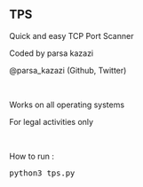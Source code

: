 <h2>TPS</h2>
<p>Quick and easy TCP Port Scanner</p>
<p>Coded by parsa kazazi</pre>
<p>@parsa_kazazi (Github, Twitter)<p>
<br>
<p>Works on all operating systems</p>
<p>For legal activities only</p>
<br>
<p>How to run : <pre>python3 tps.py<pre><p>
